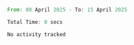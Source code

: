 <!--START_SECTION:waka-->

```rust
From: 08 April 2025 - To: 15 April 2025

Total Time: 0 secs

No activity tracked
```

<!--END_SECTION:waka-->
